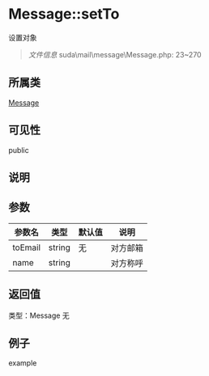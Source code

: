 # Message::setTo
设置对象
> *文件信息* suda\mail\message\Message.php: 23~270
## 所属类 

[Message](../Message.md)

## 可见性

  public  
## 说明



## 参数

| 参数名 | 类型 | 默认值 | 说明 |
|--------|-----|-------|-------|
| toEmail |  string | 无 |  对方邮箱 |
| name |  string |  |  对方称呼 |

## 返回值
类型：Message
无

## 例子

example